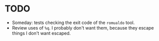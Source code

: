 # TODO

* Someday: tests checking the exit code of the `romualdo` tool.
* Review uses of `%q`. I probably don't want them, because they escape things I
  don't want escaped.
